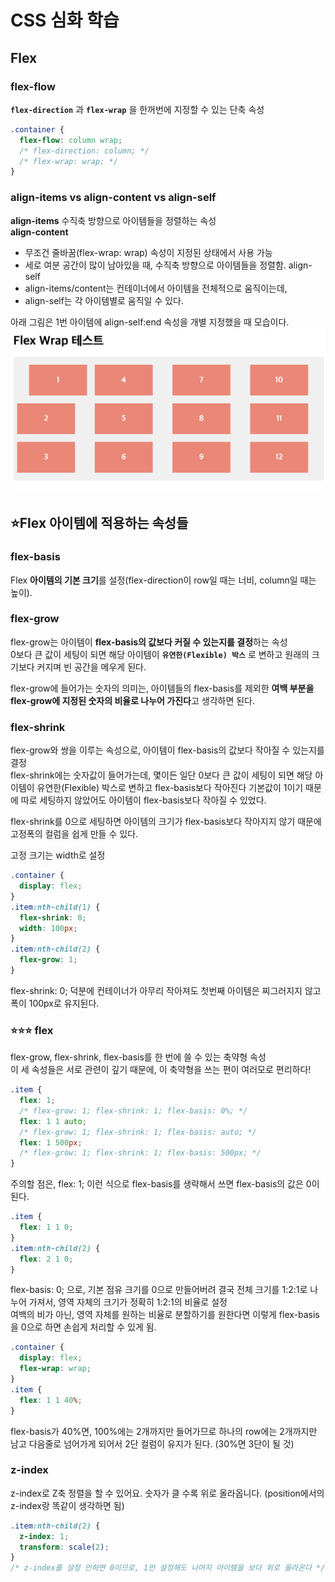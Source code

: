 # CSS 심화 학습

## Flex

### flex-flow

**`flex-direction`** 과 **`flex-wrap`** 을 한꺼번에 지정할 수 있는 단축 속성

```css
.container {
  flex-flow: column wrap;
  /* flex-direction: column; */
  /* flex-wrap: wrap; */
}
```

### align-items vs align-content vs align-self

**align-items** 수직축 방향으로 아이템들을 정렬하는 속성  
**align-content**

- 무조건 줄바꿈(flex-wrap: wrap) 속성이 지정된 상태에서 사용 가능
- 세로 여분 공간이 많이 남아있을 때, 수직축 방향으로 아이템들을 정렬함.
  align-self
- align-items/content는 컨테이너에서 아이템을 전체적으로 움직이는데,
- align-self는 각 아이템별로 움직일 수 있다.

아래 그림은 1번 아이템에 align-self:end 속성을 개별 지정했을 때 모습이다.
![alt text](image.png)

## ⭐️Flex 아이템에 적용하는 속성들

### flex-basis

Flex **아이템의 기본 크기**를 설정(flex-direction이 row일 때는 너비, column일 때는 높이).

### flex-grow

flex-grow는 아이템이 **flex-basis의 값보다 커질 수 있는지를 결정**하는 속성  
0보다 큰 값이 세팅이 되면 해당 아이템이 **`유연한(Flexible) 박스`** 로 변하고 원래의 크기보다 커지며 빈 공간을 메우게 된다.

flex-grow에 들어가는 숫자의 의미는, 아이템들의 flex-basis를 제외한 **여백 부분을 flex-grow에 지정된 숫자의 비율로 나누어 가진다**고 생각하면 된다.

### flex-shrink

flex-grow와 쌍을 이루는 속성으로, 아이템이 flex-basis의 값보다 작아질 수 있는지를 결정  
flex-shrink에는 숫자값이 들어가는데, 몇이든 일단 0보다 큰 값이 세팅이 되면 해당 아이템이 유연한(Flexible) 박스로 변하고 flex-basis보다 작아진다
기본값이 1이기 때문에 따로 세팅하지 않았어도 아이템이 flex-basis보다 작아질 수 있었다.

flex-shrink를 0으로 세팅하면 아이템의 크기가 flex-basis보다 작아지지 않기 때문에 고정폭의 컬럼을 쉽게 만들 수 있다.

고정 크기는 width로 설정

```css
.container {
  display: flex;
}
.item:nth-child(1) {
  flex-shrink: 0;
  width: 100px;
}
.item:nth-child(2) {
  flex-grow: 1;
}
```

flex-shrink: 0; 덕분에 컨테이너가 아무리 작아져도 첫번째 아이템은 찌그러지지 않고 폭이 100px로 유지된다.

### ⭐️⭐️⭐️ flex

flex-grow, flex-shrink, flex-basis를 한 번에 쓸 수 있는 축약형 속성  
이 세 속성들은 서로 관련이 깊기 때문에, 이 축약형을 쓰는 편이 여러모로 편리하다!

```css
.item {
  flex: 1;
  /* flex-grow: 1; flex-shrink: 1; flex-basis: 0%; */
  flex: 1 1 auto;
  /* flex-grow: 1; flex-shrink: 1; flex-basis: auto; */
  flex: 1 500px;
  /* flex-grow: 1; flex-shrink: 1; flex-basis: 500px; */
}
```

주의할 점은, flex: 1; 이런 식으로 flex-basis를 생략해서 쓰면 flex-basis의 값은 0이 된다.

```css
.item {
  flex: 1 1 0;
}
.item:nth-child(2) {
  flex: 2 1 0;
}
```

flex-basis: 0; 으로, 기본 점유 크기를 0으로 만들어버려 결국 전체 크기를 1:2:1로 나누어 가져서, 영역 자체의 크기가 정확히 1:2:1의 비율로 설정  
여백의 비가 아닌, 영역 자체를 원하는 비율로 분할하기를 원한다면 이렇게 flex-basis을 0으로 하면 손쉽게 처리할 수 있게 됨.

```css
.container {
  display: flex;
  flex-wrap: wrap;
}
.item {
  flex: 1 1 40%;
}
```

flex-basis가 40%면, 100%에는 2개까지만 들어가므로 하나의 row에는 2개까지만 남고 다음줄로 넘어가게 되어서 2단 컬럼이 유지가 된다. (30%면 3단이 될 것)

### z-index

z-index로 Z축 정렬을 할 수 있어요. 숫자가 클 수록 위로 올라옵니다.
(position에서의 z-index랑 똑같이 생각하면 됨)

```css
.item:nth-child(2) {
  z-index: 1;
  transform: scale(2);
}
/* z-index를 설정 안하면 0이므로, 1만 설정해도 나머지 아이템을 보다 위로 올라온다 */
```
